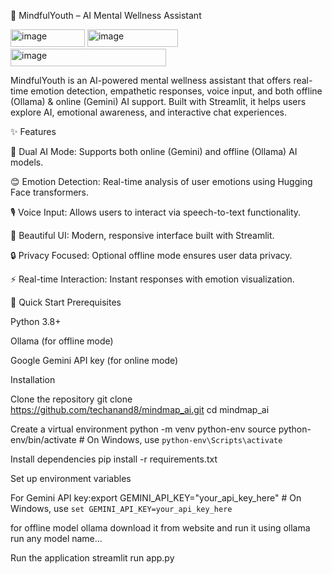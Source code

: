 🌱 MindfulYouth – AI Mental Wellness Assistant

<img width="119" height="28" alt="image" src="https://github.com/user-attachments/assets/215152a3-ec31-4b82-93a4-8fcb0866d742" />


<img width="145" height="28" alt="image" src="https://github.com/user-attachments/assets/6b6f356d-5636-4864-911d-fa8799d150b9" />




<img width="249" height="28" alt="image" src="https://github.com/user-attachments/assets/4e913b04-b997-4514-98c9-ff9185f150d3" />


MindfulYouth is an AI-powered mental wellness assistant that offers real-time emotion detection, empathetic responses, voice input, and both offline (Ollama) & online (Gemini) AI support. Built with Streamlit, it helps users explore AI, emotional awareness, and interactive chat experiences.

✨ Features

🤖 Dual AI Mode: Supports both online (Gemini) and offline (Ollama) AI models.

😊 Emotion Detection: Real-time analysis of user emotions using Hugging Face transformers.

🎙️ Voice Input: Allows users to interact via speech-to-text functionality.

🎨 Beautiful UI: Modern, responsive interface built with Streamlit.

🔒 Privacy Focused: Optional offline mode ensures user data privacy.

⚡ Real-time Interaction: Instant responses with emotion visualization.

🚀 Quick Start
Prerequisites

Python 3.8+

Ollama (for offline mode)

Google Gemini API key (for online mode)

Installation

Clone the repository
git clone https://github.com/techanand8/mindmap_ai.git
cd mindmap_ai


Create a virtual environment
python -m venv python-env
source python-env/bin/activate  # On Windows, use `python-env\Scripts\activate`

Install dependencies
pip install -r requirements.txt

Set up environment variables

For Gemini API key:export GEMINI_API_KEY="your_api_key_here"  # On Windows, use `set GEMINI_API_KEY=your_api_key_here`

for offline model ollama download it from website and run it using ollama run any model name...

Run the application
streamlit run app.py

